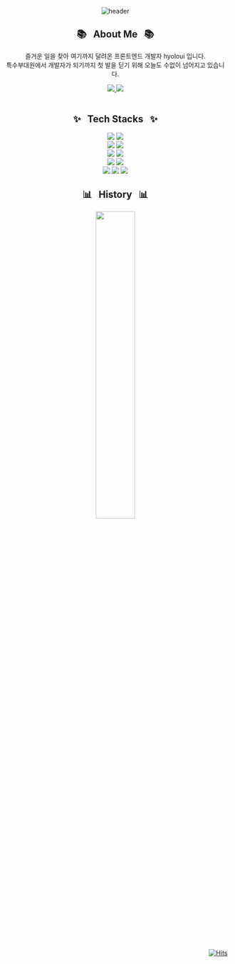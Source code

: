 <div align="center">
  
  ![header](https://capsule-render.vercel.app/api?type=waving&color=6495ED&height=200&section=header&text=Hello%20I'm%20hyoloui%20🥸&&fontColor=ffffff&&fontSize=40)
  
</div>

  
<div align="center">
  
  ## 📚 &nbsp; About Me &nbsp; 📚
  
  즐거운 일을 찾아 여기까지 달려온 프론트엔드 개발자 hyoloui 입니다.
  <br>
  특수부대원에서 개발자가 되기까지 첫 발을 딛기 위해 오늘도 수없이 넘어지고 있습니다.
  <br>
  
   <a href="https://hyoloui.tistory.com/" target="_blank">
     <img src="https://img.shields.io/badge/Blog-203997?style=for-the-badge&logo=Tistory&logoColor=000000">
  </a>
      
  <a href="mailto:tmdgy9272@gmail.com">
    <img src="https://img.shields.io/badge/Gmail-d14836?style=for-the-badge&logo=Gmail&logoColor=white&link=tmdgy9272@gmail.com"/>
  </a>

  <br>
  <br>

## ✨ &nbsp; Tech Stacks &nbsp; ✨

  <img src="https://img.shields.io/badge/HTML5-E34F26?style=for-the-badge&logo=HTML5&logoColor=FFFFFF">
  <img src="https://img.shields.io/badge/CSS3-1572B6?style=for-the-badge&logo=CSS3&logoColor=FFFFFF">
  
  <br>
  
  <img src="https://img.shields.io/badge/Scss-CC6699?style=for-the-badge&logo=Sass&logoColor=FFFFFF">  
  <img src="https://img.shields.io/badge/Styled Components-DB7093?style=for-the-badge&logo=styled-components&logoColor=FFFFFF">
  
  <br>

  <img src="https://img.shields.io/badge/JavaScript-F7DF1E?style=for-the-badge&logo=JavaScript&logoColor=000000">
  <img src="https://img.shields.io/badge/TypeScript-3178C6?style=for-the-badge&logo=TypeScript&logoColor=FFFFFF">
  
  <br>

  <img src="https://img.shields.io/badge/React-61DAFB?style=for-the-badge&logo=React&logoColor=000000">
  <img src="https://img.shields.io/badge/Next-FFFFFF?style=for-the-badge&logo=Next.js&logoColor=000000">
  
  <br>
  
  <img src="https://img.shields.io/badge/Redux-764ABC?style=for-the-badge&logo=Redux&logoColor=000000"> 
  <img src="https://img.shields.io/badge/Redux-764ABC?style=for-the-badge&logo=Redux&logoColor=000000"> 
  <img src="https://img.shields.io/badge/React Query-FF4154?style=for-the-badge&logo=React Query&logoColor=FFFFFF">

  <br>
  
## 📊 &nbsp; History &nbsp; 📊
  
  <img src="https://github-readme-stats.vercel.app/api?username=hyoloui&theme=tokyonight&show_icons=true" width="42%" />
  
</div>



<div align="right"> 
  
[![Hits](https://hits.seeyoufarm.com/api/count/incr/badge.svg?url=https%3A%2F%2Fgithub.com%2Fhyoloui&count_bg=%2380A5FF&title_bg=%23555555&icon=smugmug.svg&icon_color=%23F1F1F1&title=today&edge_flat=false)](https://hits.seeyoufarm.com)
  
</div>
<!--
**hiheecho/hiheecho** is a ✨ _special_ ✨ repository because its `README.md` (this file) appears on your GitHub profile.

Here are some ideas to get you started:

- 🔭 I'm currently working on ...
- 🌱 I'm currently learning ...
- 👯 I'm looking to collaborate on ...
- 🤔 I'm looking for help with ...
- 💬 Ask me about ...
- 📫 How to reach me: ...
- 😄 Pronouns: ...
- ⚡ Fun fact: ...
-->
